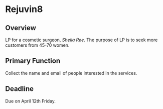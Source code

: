 # Rejuvin8

## Overview

LP for a cosmetic surgeon, _Sheila Ree_. The purpose of LP is to seek more customers from 45-70 women.

## Primary Function

Collect the name and email of people interested in the services.

## Deadline

Due on April 12th Friday.
